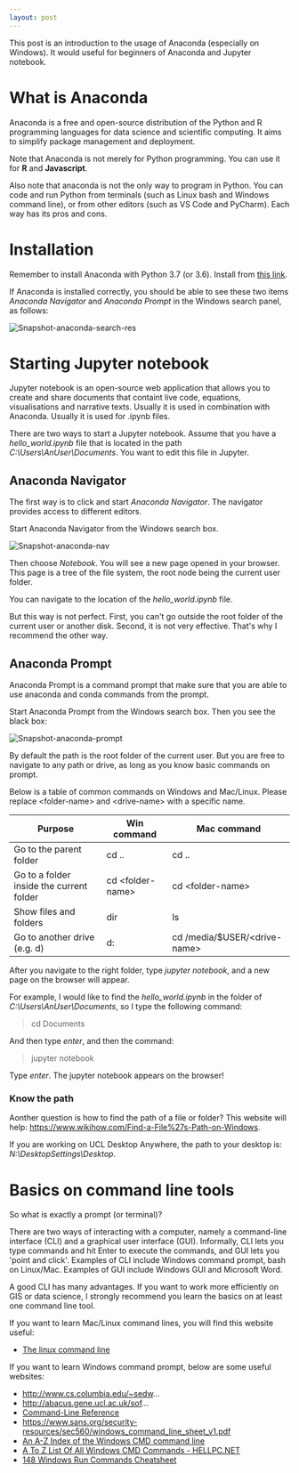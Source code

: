 ```yaml
---
layout: post
---
```


This post is an introduction to the usage of Anaconda (especially on Windows). It would useful for beginners of Anaconda and Jupyter notebook.

# What is Anaconda

Anaconda is a free and open-source distribution of the Python and R programming languages for data science and scientific computing. It aims to simplify package management and deployment.

Note that Anaconda is not merely for Python programming. You can use it for **R** and **Javascript**.

Also note that anaconda is not the only way to program in Python. You can code and run Python from terminals (such as Linux bash and Windows command line), or from other editors (such as VS Code and PyCharm). Each way has its pros and cons.

# Installation

Remember to install Anaconda with Python 3.7 (or 3.6). Install from [this link](https://docs.anaconda.com/anaconda/install/). 

If Anaconda is installed correctly, you should be able to see these two items *Anaconda Navigator* and *Anaconda Prompt* in the Windows search panel, as follows:

![Snapshot-anaconda-search-res](https://huanfachen.github.io/images/snapshot_anaconda_search_results.png)

# Starting Jupyter notebook

Jupyter notebook is an open-source web application that allows you to create and share documents that containt live code, equations, visualisations and narrative texts. Usually it is used in combination with Anaconda. Usually it is used for .ipynb files.

There are two ways to start a Jupyter notebook. Assume that you have a *hello_world.ipynb* file that is located in the path *C:\\Users\\AnUser\\Documents*. You want to edit this file in Jupyter. 

## Anaconda Navigator
 
The first way is to click and start *Anaconda Navigator*. The navigator provides access to different editors. 

Start Anaconda Navigator from the Windows search box.

![Snapshot-anaconda-nav](https://huanfachen.github.io/images/snapshot_anaconda_navigator.png)

Then choose *Notebook*. You will see a new page opened in your browser. This page is a tree of the file system, the root node being the current user folder. 

You can navigate to the location of the *hello_world.ipynb* file.

But this way is not perfect. First, you can't go outside the root folder of the current user or another disk. Second, it is not very effective. That's why I recommend the other way.

## Anaconda Prompt

Anaconda Prompt is a command prompt that make sure that you are able to use anaconda and conda commands from the prompt.

Start Anaconda Prompt from the Windows search box. Then you see the black box:

![Snapshot-anaconda-prompt](https://huanfachen.github.io/images/snapshot_anaconda_prompt.png)

By default the path is the root folder of the current user. But you are free to navigate to any path or drive, as long as you know basic commands on prompt.

Below is a table of common commands on Windows and Mac/Linux. Please replace \<folder-name\> and \<drive-name\> with a specific name.

Purpose | Win command | Mac command
--- | --- | ---
Go to the parent folder | cd .. | cd ..
Go to a folder inside the current folder | cd \<folder-name\> | cd \<folder-name\>
Show files and folders | dir | ls
Go to another drive (e.g. d) | d: | cd /media/$USER/\<drive-name\>

After you navigate to the right folder, type *jupyter notebook*, and a new page on the browser will appear.

For example, I would like to find the *hello_world.ipynb* in the folder of *C:\\Users\\AnUser\\Documents*, so I type the following command:

> cd Documents

And then type *enter*, and then the command:

> jupyter notebook

Type *enter*. The jupyter notebook appears on the browser!

### Know the path

Aonther question is how to find the path of a file or folder? This website will help: https://www.wikihow.com/Find-a-File%27s-Path-on-Windows.

If you are working on UCL Desktop Anywhere, the path to your desktop is: *N:\\DesktopSettings\\Desktop*.

# Basics on command line tools

So what is exactly a prompt (or terminal)?

There are two ways of interacting with a computer, namely a command-line interface (CLI) and a graphical user interface (GUI). Informally, CLI lets you type commands and hit Enter to execute the commands, and GUI lets you 'point and click'. Examples of CLI include Windows command prompt, bash on Linux/Mac. Examples of GUI include Windows GUI and Microsoft Word.

A good CLI has many advantages. If you want to work more efficiently on GIS or data science, I strongly recommend you learn the basics on at least one command line tool. 

If you want to learn Mac/Linux command lines, you will find this website useful:

- [The linux command line](http://linuxcommand.org/tlcl.php)

If you want to learn Windows command prompt, below are some useful websites:

- http://www.cs.columbia.edu/~sedw...
- http://abacus.gene.ucl.ac.uk/sof...
- [Command-Line Reference](https://docs.microsoft.com/en-us/previous-versions/windows/it-pro/windows-server-2008-R2-and-2008/cc754340(v=ws.10)?redirectedfrom=MSDN)
- https://www.sans.org/security-resources/sec560/windows_command_line_sheet_v1.pdf
- [An A-Z Index of the Windows CMD command line](https://ss64.com/nt/)
- [A To Z List Of All Windows CMD Commands - HELLPC.NET](http://www.hellpc.net/2015/08/08/a-to-z-list-of-all-windows-cmd-commands/)
- [148 Windows Run Commands Cheatsheet](https://www.maketecheasier.com/windows-run-commands/)